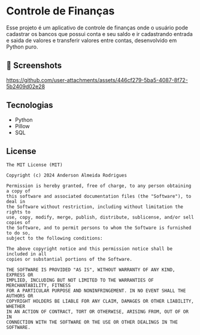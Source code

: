 # Controle de Finanças
Esse projeto é um aplicativo de controle de finanças onde o usuário pode cadastrar os bancos que possui conta e seu saldo e ir cadastrando entrada e saida de valores e transferir valores entre contas, desenvolvido em Python puro.

## :camera_flash: Screenshots

https://github.com/user-attachments/assets/446cf279-5ba5-4087-8f72-5b2409d02e28



## Tecnologias
- Python
- Pillow
- SQL


## License
```
The MIT License (MIT)

Copyright (c) 2024 Anderson Almeida Rodrigues

Permission is hereby granted, free of charge, to any person obtaining a copy of
this software and associated documentation files (the "Software"), to deal in
the Software without restriction, including without limitation the rights to
use, copy, modify, merge, publish, distribute, sublicense, and/or sell copies of
the Software, and to permit persons to whom the Software is furnished to do so,
subject to the following conditions:

The above copyright notice and this permission notice shall be included in all
copies or substantial portions of the Software.

THE SOFTWARE IS PROVIDED "AS IS", WITHOUT WARRANTY OF ANY KIND, EXPRESS OR
IMPLIED, INCLUDING BUT NOT LIMITED TO THE WARRANTIES OF MERCHANTABILITY, FITNESS
FOR A PARTICULAR PURPOSE AND NONINFRINGEMENT. IN NO EVENT SHALL THE AUTHORS OR
COPYRIGHT HOLDERS BE LIABLE FOR ANY CLAIM, DAMAGES OR OTHER LIABILITY, WHETHER
IN AN ACTION OF CONTRACT, TORT OR OTHERWISE, ARISING FROM, OUT OF OR IN
CONNECTION WITH THE SOFTWARE OR THE USE OR OTHER DEALINGS IN THE SOFTWARE.
```
